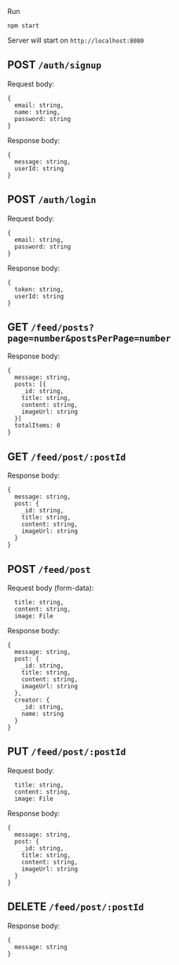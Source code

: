 Run
```
npm start
```

Server will start on `http://localhost:8080`

## POST `/auth/signup`

Request body:
```
{
  email: string,
  name: string,
  password: string
}
```

Response body:
```
{
  message: string,
  userId: string
}
```


## POST `/auth/login`

Request body:
```
{
  email: string,
  password: string
}
```

Response body:
```
{
  token: string,
  userId: string
}
```

## GET `/feed/posts?page=number&postsPerPage=number`

Response body:
```
{
  message: string,
  posts: [{
    _id: string,
    title: string,
    content: string,
    imageUrl: string
  }]
  totalItems: 0
}
```

## GET `/feed/post/:postId`

Response body:
```
{
  message: string,
  post: {
    _id: string,
    title: string,
    content: string,
    imageUrl: string
  }
}
```

## POST `/feed/post`

Request body (form-data):
```
  title: string,
  content: string,
  image: File
```

Response body:
```
{
  message: string,
  post: {
    _id: string,
    title: string,
    content: string,
    imageUrl: string
  },
  creator: {
    _id: string,
    name: string
  }
}
```

## PUT `/feed/post/:postId`

Request body:
```
  title: string,
  content: string,
  image: File
```

Response body:
```
{
  message: string,
  post: {
    _id: string,
    title: string,
    content: string,
    imageUrl: string
  }
}
```

## DELETE `/feed/post/:postId`

Response body:

```
{
  message: string
}
```